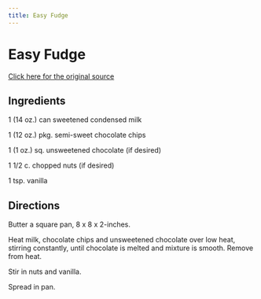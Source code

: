 ```yaml
---
title: Easy Fudge
---
```


<head>
<meta charset="UTF-8">
</head>
<h1>Easy Fudge</h1>
<a href="http://www.cookbooks.com/Recipe-Details.aspx?id=812407/">Click here for the original source</a>
<h2>Ingredients</h2>
<p></p>
<p>1 (14 oz.) can sweetened condensed milk</p>
<p> </p>
<p>1 (12 oz.) pkg. semi-sweet chocolate chips</p>
<p> </p>
<p>1 (1 oz.) sq. unsweetened chocolate (if desired)</p>
<p> </p>
<p>1 1/2 c. chopped nuts (if desired)</p>
<p> </p>
<p>1 tsp. vanilla</p>
<p></p>
<h2>Directions</h2>

<p></p>
<p>Butter a square pan, 8 x 8 x 2-inches.</p>
<p> </p>
<p>Heat milk, chocolate chips and unsweetened chocolate over low heat, stirring constantly, until chocolate is melted and mixture is smooth. Remove from heat.</p>
<p> </p>
<p>Stir in nuts and vanilla.</p>
<p> </p>
<p>Spread in pan.</p>
<p></p>
